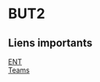 # BUT2

## Liens importants

[ENT](https://ent.univ-rennes1.fr/f/bureau/normal/render.uP)\
[Teams](https://teams.microsoft.com/v2/?clientexperience=t2)
